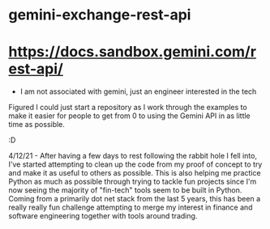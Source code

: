 # gemini-exchange-rest-api
# https://docs.sandbox.gemini.com/rest-api/

* I am not associated with gemini, just an engineer interested in the tech


Figured I could just start a repository as I work through the examples to make it easier for people to get from 0 to using the Gemini API in as little time as possible.

:D


4/12/21 - After having a few days to rest following the rabbit hole I fell into, I've started attempting to clean up the code from my proof of concept to try and make it as useful to others as possible. This is also helping me practice Python as much as possible through trying to tackle fun projects since I'm now seeing the majority of "fin-tech" tools seem to be built in Python. Coming from a primarily dot net stack from the last 5 years, this has been a really really fun challenge attempting to merge my interest in finance and software engineering together with tools around trading.

